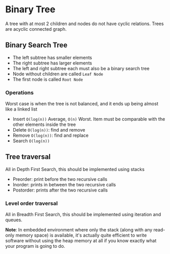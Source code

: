 # Binary Tree
A tree with at most 2 children and nodes do not have cyclic relations.
Trees are acyclic connected graph.

## Binary Search Tree
- The left subtree has smaller elements
- The right subtree has larger elements
- The left and right subtree each must also be a binary search tree
- Node without children are called `Leaf Node`
- The first node is called `Root Node`

### Operations
Worst case is when the tree is not balanced, and it ends up being almost like a linked list

- Insert `O(log(n))` Average, `O(n)` Worst. Item must be comparable with the other elements inside the tree
- Delete `O(log(n))`: find and remove
- Remove `O(log(n))`: find and replace
- Search `O(log(n))`


## Tree traversal
All in Depth First Search, this should be implemented using stacks

- Preorder: print before the two recursive calls
- Inorder: prints in between the two recursive calls
- Postorder: prints after the two recursive calls


### Level order traversal
All in Breadth First Search, this should be implemented using iteration and queues.

**Note**: In embedded environment where only the stack (along with any read-only memory space) is available, 
it's actually quite efficient to write software without using the heap memory at all if you know exactly 
what your program is going to do.



